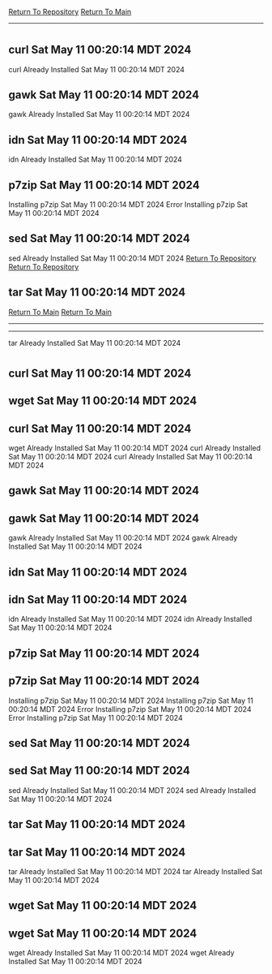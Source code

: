 [Return To Repository](https://github.com/DigitalWarrior/piholeparser/)
[Return To Main](https://github.com/DigitalWarrior/piholeparser/blob/master/RecentRunLogs/Mainlog.md)
____________________________________
# 
## curl Sat May 11 00:20:14 MDT 2024
curl Already Installed Sat May 11 00:20:14 MDT 2024
## gawk Sat May 11 00:20:14 MDT 2024
gawk Already Installed Sat May 11 00:20:14 MDT 2024
## idn Sat May 11 00:20:14 MDT 2024
idn Already Installed Sat May 11 00:20:14 MDT 2024
## p7zip Sat May 11 00:20:14 MDT 2024
Installing p7zip Sat May 11 00:20:14 MDT 2024
Error Installing p7zip Sat May 11 00:20:14 MDT 2024
## sed Sat May 11 00:20:14 MDT 2024
sed Already Installed Sat May 11 00:20:14 MDT 2024
[Return To Repository](https://github.com/DigitalWarrior/piholeparser/)
[Return To Repository](https://github.com/DigitalWarrior/piholeparser/)
## tar Sat May 11 00:20:14 MDT 2024
[Return To Main](https://github.com/DigitalWarrior/piholeparser/blob/master/RecentRunLogs/Mainlog.md)
[Return To Main](https://github.com/DigitalWarrior/piholeparser/blob/master/RecentRunLogs/Mainlog.md)
____________________________________
____________________________________
tar Already Installed Sat May 11 00:20:14 MDT 2024
# 
# 
## curl Sat May 11 00:20:14 MDT 2024
## wget Sat May 11 00:20:14 MDT 2024
## curl Sat May 11 00:20:14 MDT 2024
wget Already Installed Sat May 11 00:20:14 MDT 2024
curl Already Installed Sat May 11 00:20:14 MDT 2024
curl Already Installed Sat May 11 00:20:14 MDT 2024
## gawk Sat May 11 00:20:14 MDT 2024
## gawk Sat May 11 00:20:14 MDT 2024
gawk Already Installed Sat May 11 00:20:14 MDT 2024
gawk Already Installed Sat May 11 00:20:14 MDT 2024
## idn Sat May 11 00:20:14 MDT 2024
## idn Sat May 11 00:20:14 MDT 2024
idn Already Installed Sat May 11 00:20:14 MDT 2024
idn Already Installed Sat May 11 00:20:14 MDT 2024
## p7zip Sat May 11 00:20:14 MDT 2024
## p7zip Sat May 11 00:20:14 MDT 2024
Installing p7zip Sat May 11 00:20:14 MDT 2024
Installing p7zip Sat May 11 00:20:14 MDT 2024
Error Installing p7zip Sat May 11 00:20:14 MDT 2024
Error Installing p7zip Sat May 11 00:20:14 MDT 2024
## sed Sat May 11 00:20:14 MDT 2024
## sed Sat May 11 00:20:14 MDT 2024
sed Already Installed Sat May 11 00:20:14 MDT 2024
sed Already Installed Sat May 11 00:20:14 MDT 2024
## tar Sat May 11 00:20:14 MDT 2024
## tar Sat May 11 00:20:14 MDT 2024
tar Already Installed Sat May 11 00:20:14 MDT 2024
tar Already Installed Sat May 11 00:20:14 MDT 2024
## wget Sat May 11 00:20:14 MDT 2024
## wget Sat May 11 00:20:14 MDT 2024
wget Already Installed Sat May 11 00:20:14 MDT 2024
wget Already Installed Sat May 11 00:20:14 MDT 2024
